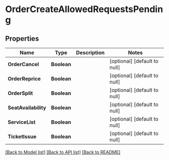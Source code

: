 # OrderCreateAllowedRequestsPending
## Properties

| Name | Type | Description | Notes |
|------------ | ------------- | ------------- | -------------|
| **OrderCancel** | **Boolean** |  | [optional] [default to null] |
| **OrderReprice** | **Boolean** |  | [optional] [default to null] |
| **OrderSplit** | **Boolean** |  | [optional] [default to null] |
| **SeatAvailability** | **Boolean** |  | [optional] [default to null] |
| **ServiceList** | **Boolean** |  | [optional] [default to null] |
| **TicketIssue** | **Boolean** |  | [optional] [default to null] |

[[Back to Model list]](../README.md#documentation-for-models) [[Back to API list]](../README.md#documentation-for-api-endpoints) [[Back to README]](../README.md)


